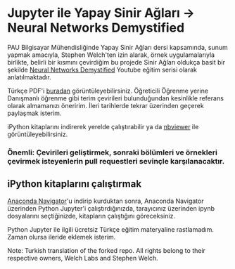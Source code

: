 # Jupyter ile Yapay Sinir Ağları -> Neural Networks Demystified

PAU Bilgisayar Mühendisliğinde Yapay Sinir Ağları dersi kapsamında, sunum yapmak amacıyla, Stephen Welch'ten izin alarak, örnek uygulamalarıyla birlikte, belirli bir kısmını çevirdiğim bu projede Sinir Ağları oldukça basit bir şekilde [Neural Networks Demystified](https://www.youtube.com/watch?v=bxe2T-V8XRs&list=PLiaHhY2iBX9hdHaRr6b7XevZtgZRa1PoU) Youtube eğitim serisi olarak anlatılmaktadır.

Türkçe PDF'i [buradan](https://github.com/barankurtulusozan/Jupyter-ile-Yapay-Sinir-Aglari/blob/master/Jupyter%20ile%20Sinir%20A%C4%9Flar%C4%B1%20-%20Stephen%20Welch.pdf) görüntüleyebilirsiniz. Öğreticili Öğrenme yerine Danışmanlı öğrenme gibi terim çevirileri bulunduğundan kesinlikle referans olarak almamanızı öneririm. İleri tarihlerde tekrar üzerinden geçerek paylaşmak isterim.

iPython kitaplarını indirerek yerelde çalıştırabilir ya da  [nbviewer](http://nbviewer.ipython.org/) ile görüntüleyebilirsiniz.

### Önemli: Çevirileri geliştirmek, sonraki bölümleri ve örnekleri çevirmek isteyenlerin pull requestleri sevinçle karşılanacaktır. 

## iPython kitaplarını çalıştırmak
[Anaconda Navigator](https://www.continuum.io/DOWNLOADS)'u indirip kurduktan sonra, Anaconda Navigator üzerinden Python Jupyter'i çalıştırdığınızda, tarayıcınız üzerinden ipynb dosyalarını seçtiğinizde, kitapların çalıştığını göreceksiniz. 

Python Jupyter ile ilgili ücretsiz Türkçe eğitim materyaline rastlamadım. Zaman olursa ileride eklemek isterim. 

Note: Turkish translation of the forked repo. All rights belong to their respective owners, Welch Labs and Stephen Welch.
